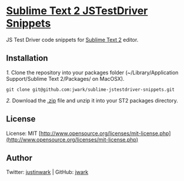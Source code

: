 [Sublime Text 2 JSTestDriver Snippets](http://github.com/jwark/sublime-jstestdriver-snippets/)
========================================

JS Test Driver code snippets for [Sublime Text 2](http://sublimetext.com) editor.

## Installation
*1.*  Clone the repository into your packages folder (~/Library/Application Support/Sublime Text 2/Packages/ on MacOSX).

    git clone git@github.com:jwark/sublime-jstestdriver-snippets.git

*2.*  Download the [.zip](http://github.com/jwark/sublime-jstestdriver-snippets/zipball/master) file and unzip it into your ST2 packages directory.

## License
License: MIT [http://www.opensource.org/licenses/mit-license.php](http://www.opensource.org/licenses/mit-license.php)

## Author
Twitter: [justinwark](http://twitter.com/justinwark) | GitHub: [jwark](http://github.com/jwark)